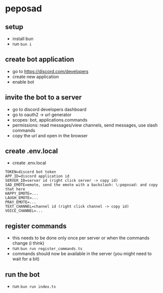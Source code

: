 # peposad

## setup

* install bun
* run `bun i`

## create bot application

* go to https://discord.com/developers
* create new application
* enable bot

## invite the bot to a server

* go to discord developers dashboard
* go to oauth2 -> url generator
* scopes: bot, applications.commands
* permissions: read messages/view channels, send messages, use slash commands
* copy the url and open in the browser

## create .env.local

* create .env.local

```env
TOKEN=discord bot token
APP_ID=discord application id
SERVER_ID=server id (right click server -> copy id)
SAD_EMOTE=emote, send the emote with a backslash: \:peposad: and copy that here
HAPPY_EMOTE=...
LAUGH_EMOTE=...
PRAY_EMOTE=...
TEXT_CHANNEL=channel id (right click channel -> copy id)
VOICE_CHANNEL=...
```

## register commands

* this needs to be done only once per server or when the commands change (i think)
* run `bun run register_commands.ts`
* commands should now be available in the server (you might need to wait for a bit)

## run the bot

* run `bun run index.ts`

